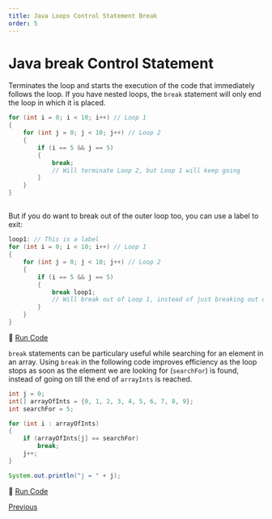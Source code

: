 ```yaml
---
title: Java Loops Control Statement Break
order: 5
---
```

# Java break Control Statement

Terminates the loop and starts the execution of the code that immediately follows the loop. If you have nested loops, the `break` statement will only end the loop in which it is placed.

```java
for (int i = 0; i < 10; i++) // Loop 1
{
    for (int j = 0; j < 10; j++) // Loop 2
    {
        if (i == 5 && j == 5)
        {
            break;
            // Will terminate Loop 2, but Loop 1 will keep going
        }
    }
}
```

##  

But if you do want to break out of the outer loop too, you can use a label to exit:

```java
loop1: // This is a label
for (int i = 0; i < 10; i++) // Loop 1
{
    for (int j = 0; j < 10; j++) // Loop 2
    {
        if (i == 5 && j == 5)
        {
            break loop1;
            // Will break out of Loop 1, instead of just breaking out of Loop 2
        }
    }
}
```

:rocket: [Run Code](https://repl.it/CJZA/0)

`break` statements can be particulary useful while searching for an element in an array. Using `break` in the following code improves efficiency as the loop stops as soon as the element we are looking for (`searchFor`) is found, instead of going on till the end of `arrayInts` is reached.

```java
int j = 0;
int[] arrayOfInts = {0, 1, 2, 3, 4, 5, 6, 7, 8, 9};
int searchFor = 5;

for (int i : arrayOfInts)
{
    if (arrayOfInts[j] == searchFor)
        break;
    j++;
}

System.out.println("j = " + j);
```

:rocket: [Run Code](https://repl.it/CJZC/0)

[Previous](Java-Loops)
